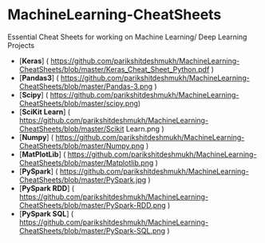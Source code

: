 # MachineLearning-CheatSheets
Essential Cheat Sheets for working on Machine Learning/ Deep Learning Projects

 * [**Keras**] ( https://github.com/parikshitdeshmukh/MachineLearning-CheatSheets/blob/master/Keras_Cheat_Sheet_Python.pdf )<br>
 * [**Pandas3**] ( https://github.com/parikshitdeshmukh/MachineLearning-CheatSheets/blob/master/Pandas-3.png )<br>
 * [**Scipy**] ( https://github.com/parikshitdeshmukh/MachineLearning-CheatSheets/blob/master/scipy.png)<br>
 * [**SciKit Learn**] ( https://github.com/parikshitdeshmukh/MachineLearning-CheatSheets/blob/master/Scikit Learn.png )<br>
 * [**Numpy**] ( https://github.com/parikshitdeshmukh/MachineLearning-CheatSheets/blob/master/Numpy.png )<br>
 * [**MatPlotLib**] ( https://github.com/parikshitdeshmukh/MachineLearning-CheatSheets/blob/master/Matplotlib.png )<br>
 * [**PySpark**] ( https://github.com/parikshitdeshmukh/MachineLearning-CheatSheets/blob/master/PySpark.jpg )<br>
 * [**PySpark RDD**] ( https://github.com/parikshitdeshmukh/MachineLearning-CheatSheets/blob/master/PySpark-RDD.png )<br>
 * [**PySpark SQL**] ( https://github.com/parikshitdeshmukh/MachineLearning-CheatSheets/blob/master/PySpark-SQL.png )<br>

